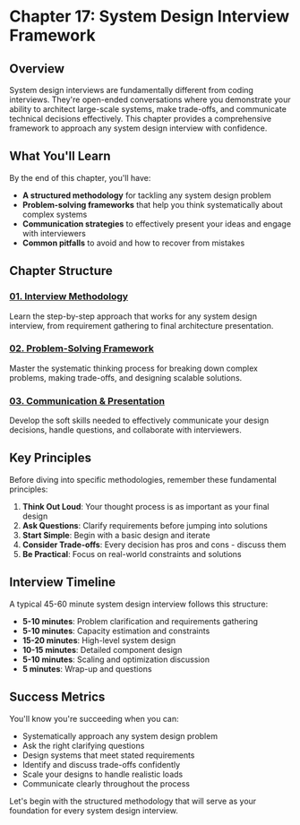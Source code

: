 # Chapter 17: System Design Interview Framework

## Overview

System design interviews are fundamentally different from coding interviews. They're open-ended conversations where you demonstrate your ability to architect large-scale systems, make trade-offs, and communicate technical decisions effectively. This chapter provides a comprehensive framework to approach any system design interview with confidence.

## What You'll Learn

By the end of this chapter, you'll have:

- **A structured methodology** for tackling any system design problem
- **Problem-solving frameworks** that help you think systematically about complex systems
- **Communication strategies** to effectively present your ideas and engage with interviewers
- **Common pitfalls** to avoid and how to recover from mistakes

## Chapter Structure

### [01. Interview Methodology](01-methodology.md)
Learn the step-by-step approach that works for any system design interview, from requirement gathering to final architecture presentation.

### [02. Problem-Solving Framework](02-problem-solving.md)
Master the systematic thinking process for breaking down complex problems, making trade-offs, and designing scalable solutions.

### [03. Communication & Presentation](03-communication.md)
Develop the soft skills needed to effectively communicate your design decisions, handle questions, and collaborate with interviewers.

## Key Principles

Before diving into specific methodologies, remember these fundamental principles:

1. **Think Out Loud**: Your thought process is as important as your final design
2. **Ask Questions**: Clarify requirements before jumping into solutions
3. **Start Simple**: Begin with a basic design and iterate
4. **Consider Trade-offs**: Every decision has pros and cons - discuss them
5. **Be Practical**: Focus on real-world constraints and solutions

## Interview Timeline

A typical 45-60 minute system design interview follows this structure:

- **5-10 minutes**: Problem clarification and requirements gathering
- **5-10 minutes**: Capacity estimation and constraints
- **15-20 minutes**: High-level system design
- **10-15 minutes**: Detailed component design
- **5-10 minutes**: Scaling and optimization discussion
- **5 minutes**: Wrap-up and questions

## Success Metrics

You'll know you're succeeding when you can:

- Systematically approach any system design problem
- Ask the right clarifying questions
- Design systems that meet stated requirements
- Identify and discuss trade-offs confidently
- Scale your designs to handle realistic loads
- Communicate clearly throughout the process

Let's begin with the structured methodology that will serve as your foundation for every system design interview.